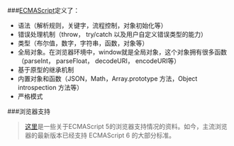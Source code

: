 
###[ECMAScript][1]定义了：

* 语法（解析规则，关键字，流程控制，对象初始化等）
* 错误处理机制（throw， try/catch 以及用户自定义错误类型的能力）
* 类型（布尔值，数字，字符串，函数，对象等）
* 全局对象。在浏览器环境中，window就是全局对象，这个对象拥有很多函数（parseInt， parseFloat， decodeURI， encodeURI等）
* 基于原型的继承机制
* 内置对象和函数（JSON，Math，Array.prototype 方法，Object introspection 方法等）
* 严格模式

###浏览器支持
> [这里][2]是一些关于ECMAScript 5的浏览器支持情况的资料。如今，主流浏览器的最新版本已经支持 ECMAScript 6 的大部分标准。

[1]: https://developer.mozilla.org/zh-CN/docs/Web/JavaScript/Language_Resources
[2]: http://kangax.github.io/compat-table/es5/(es5浏览器支持)
